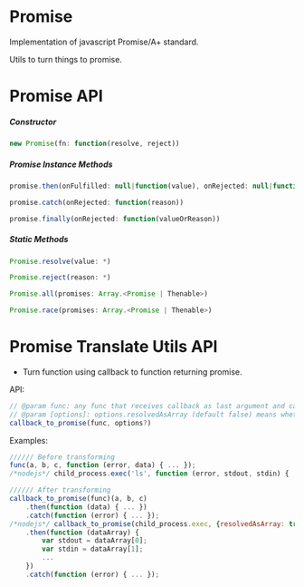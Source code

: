 # Promise

Implementation of javascript Promise/A+ standard.

Utils to turn things to promise.

# Promise API

##### Constructor

```javascript
new Promise(fn: function(resolve, reject))
```

##### Promise Instance Methods

```javascript
promise.then(onFulfilled: null|function(value), onRejected: null|function(reason))
```

```javascript
promise.catch(onRejected: function(reason))
```

```javascript
promise.finally(onRejected: function(valueOrReason))
```

##### Static Methods

```javascript
Promise.resolve(value: *)
```

```javascript
Promise.reject(reason: *)
```

```javascript
Promise.all(promises: Array.<Promise | Thenable>)
```

```javascript
Promise.race(promises: Array.<Promise | Thenable>)
```

# Promise Translate Utils API

- Turn function using callback to function returning promise.

API:
```javascript
// @param func: any func that receives callback as last argument and calling callback with error as first argument)
// @param [options]: options.resolvedAsArray (default false) means whether to resolve callback data as array. If false, only the first data is received
callback_to_promise(func, options?)
```

Examples:
```javascript
////// Before transforming
func(a, b, c, function (error, data) { ... });
/*nodejs*/ child_process.exec('ls', function (error, stdout, stdin) { ... });

////// After transforming
callback_to_promise(func)(a, b, c)
    .then(function (data) { ... })
    .catch(function (error) { ... });
/*nodejs*/ callback_to_promise(child_process.exec, {resolvedAsArray: true})('ls')
    .then(function (dataArray) {
        var stdout = dataArray[0];
        var stdin = dataArray[1];
        ...
    })
    .catch(function (error) { ... });
```

